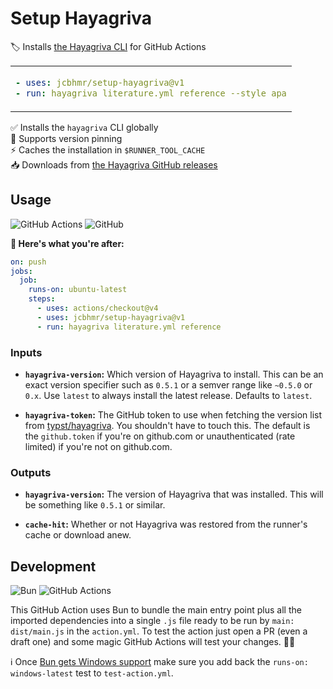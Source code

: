 # Setup Hayagriva

🏷️ Installs [the Hayagriva CLI](https://github.com/typst/hayagriva#installation) for GitHub Actions

<table align=center><td>

```yaml
- uses: jcbhmr/setup-hayagriva@v1
- run: hayagriva literature.yml reference --style apa
```

</table>

✅ Installs the `hayagriva` CLI globally \
📌 Supports version pinning \
⚡ Caches the installation in `$RUNNER_TOOL_CACHE` \
📥 Downloads from [the Hayagriva GitHub releases](https://github.com/typst/hayagriva/releases)

## Usage

![GitHub Actions](https://img.shields.io/static/v1?style=for-the-badge&message=GitHub+Actions&color=2088FF&logo=GitHub+Actions&logoColor=FFFFFF&label=)
![GitHub](https://img.shields.io/static/v1?style=for-the-badge&message=GitHub&color=181717&logo=GitHub&logoColor=FFFFFF&label=)

**🚀 Here's what you're after:**

```yml
on: push
jobs:
  job:
    runs-on: ubuntu-latest
    steps:
      - uses: actions/checkout@v4
      - uses: jcbhmr/setup-hayagriva@v1
      - run: hayagriva literature.yml reference
```

### Inputs

- **`hayagriva-version`:** Which version of Hayagriva to install. This can be an exact version specifier such as `0.5.1` or a semver range like `~0.5.0` or `0.x`. Use `latest` to always install the latest release. Defaults to `latest`.

- **`hayagriva-token`:** The GitHub token to use when fetching the version list from [typst/hayagriva](https://github.com/typst/hayagriva/releases). You shouldn't have to touch this. The default is the `github.token` if you're on github.com or unauthenticated (rate limited) if you're not on github.com.

### Outputs

- **`hayagriva-version`:** The version of Hayagriva that was installed. This will be something like `0.5.1` or similar.

- **`cache-hit`:** Whether or not Hayagriva was restored from the runner's cache or download anew.

## Development

![Bun](https://img.shields.io/static/v1?style=for-the-badge&message=Bun&color=000000&logo=Bun&logoColor=FFFFFF&label=)
![GitHub Actions](https://img.shields.io/static/v1?style=for-the-badge&message=GitHub+Actions&color=2088FF&logo=GitHub+Actions&logoColor=FFFFFF&label=)

This GitHub Action uses Bun to bundle the main entry point plus all the imported dependencies into a single `.js` file ready to be run by `main: dist/main.js` in the `action.yml`. To test the action just open a PR (even a draft one) and some magic GitHub Actions will test your changes. 🧙‍♂️

ℹ Once [Bun gets Windows support](https://github.com/oven-sh/bun/issues/43) make sure you add back the `runs-on: windows-latest` test to `test-action.yml`.
